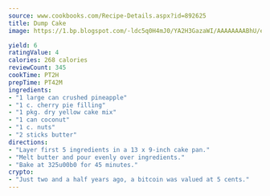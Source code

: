 ```yaml
---
source: www.cookbooks.com/Recipe-Details.aspx?id=892625
title: Dump Cake
image: https://1.bp.blogspot.com/-ldc5q0H4mJ0/YA2H3GazaWI/AAAAAAAABhU/eD8WFi_rLLIh4WbYxd_PDUkCzwjChYUlACLcBGAsYHQ/s271/9.png

yield: 6
ratingValue: 4
calories: 268 calories
reviewCount: 345
cookTime: PT2H
prepTime: PT42M
ingredients:
- "1 large can crushed pineapple"
- "1 c. cherry pie filling"
- "1 pkg. dry yellow cake mix"
- "1 can coconut"
- "1 c. nuts"
- "2 sticks butter"
directions:
- "Layer first 5 ingredients in a 13 x 9-inch cake pan."
- "Melt butter and pour evenly over ingredients."
- "Bake at 325u00b0 for 45 minutes."
crypto:
- "Just two and a half years ago, a bitcoin was valued at 5 cents."
---
```

